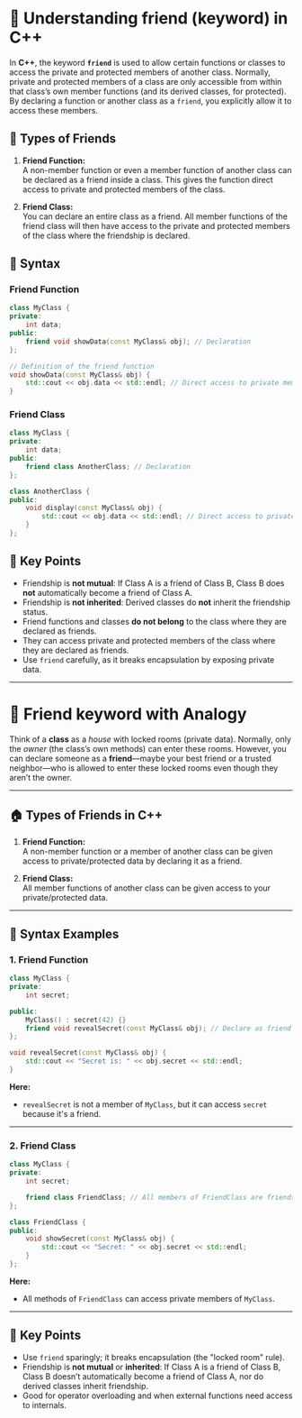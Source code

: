 # 🔧 Understanding friend (keyword) in C++

In **C++**, the keyword **`friend`** is used to allow certain functions or classes to access the private and protected members of another class. Normally, private and protected members of a class are only accessible from within that class’s own member functions (and its derived classes, for protected). By declaring a function or another class as a `friend`, you explicitly allow it to access these members.

## 🔗 Types of Friends

1. **Friend Function:**  
   A non-member function or even a member function of another class can be declared as a friend inside a class. This gives the function direct access to private and protected members of the class.

2. **Friend Class:**  
   You can declare an entire class as a friend. All member functions of the friend class will then have access to the private and protected members of the class where the friendship is declared.

## 🧪 Syntax

###  Friend Function
```cpp
class MyClass {
private:
    int data;
public:
    friend void showData(const MyClass& obj); // Declaration
};

// Definition of the friend function
void showData(const MyClass& obj) {
    std::cout << obj.data << std::endl; // Direct access to private member
}
```

### Friend Class
```cpp
class MyClass {
private:
    int data;
public:
    friend class AnotherClass; // Declaration
};

class AnotherClass {
public:
    void display(const MyClass& obj) {
        std::cout << obj.data << std::endl; // Direct access to private member
    }
};
```

## 🔑 Key Points

- Friendship is **not mutual**: If Class A is a friend of Class B, Class B does **not** automatically become a friend of Class A.
- Friendship is **not inherited**: Derived classes do **not** inherit the friendship status.
- Friend functions and classes **do not belong** to the class where they are declared as friends.
- They can access private and protected members of the class where they are declared as friends.
- Use `friend` carefully, as it breaks encapsulation by exposing private data.

---

# 🧠 **Friend keyword with Analogy**

Think of a **class** as a *house* with locked rooms (private data). Normally, only the *owner* (the class’s own methods) can enter these rooms. However, you can declare someone as a **friend**—maybe your best friend or a trusted neighbor—who is allowed to enter these locked rooms even though they aren’t the owner.

---

## 🏠 **Types of Friends in C++**

1. **Friend Function:**  
   A non-member function or a member of another class can be given access to private/protected data by declaring it as a friend.

2. **Friend Class:**  
   All member functions of another class can be given access to your private/protected data.

---

## 🧪 **Syntax Examples**

### 1. **Friend Function**

```cpp
class MyClass {
private:
    int secret;

public:
    MyClass() : secret(42) {}
    friend void revealSecret(const MyClass& obj); // Declare as friend
};

void revealSecret(const MyClass& obj) {
    std::cout << "Secret is: " << obj.secret << std::endl;
}
```
**Here:**  
- `revealSecret` is not a member of `MyClass`, but it can access `secret` because it's a friend.

---

### 2. **Friend Class**

```cpp
class MyClass {
private:
    int secret;

    friend class FriendClass; // All members of FriendClass are friends
};

class FriendClass {
public:
    void showSecret(const MyClass& obj) {
        std::cout << "Secret: " << obj.secret << std::endl;
    }
};
```
**Here:**  
- All methods of `FriendClass` can access private members of `MyClass`.

---

## 🔑 **Key Points**

- Use `friend` sparingly; it breaks encapsulation (the "locked room" rule).
- Friendship is **not mutual** or **inherited**: If Class A is a friend of Class B, Class B doesn’t automatically become a friend of Class A, nor do derived classes inherit friendship.
- Good for operator overloading and when external functions need access to internals.
